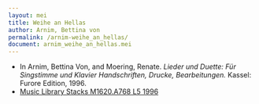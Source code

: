 ```yaml
---
layout: mei
title: Weihe an Hellas
author: Arnim, Bettina von
permalink: /arnim-weihe_an_hellas/
document: arnim_weihe_an_hellas.mei
---
```


- In Arnim, Bettina Von, and Moering, Renate. *Lieder und Duette: Für Singstimme und Klavier Handschriften, Drucke, Bearbeitungen.* Kassel: Furore Edition, 1996. 
- <a href="https://tufts-primo.hosted.exlibrisgroup.com/permalink/f/bnf7qa/01TUN_ALMA2180485300003851" target="_blank">Music Library Stacks M1620.A768 L5 1996</a>

